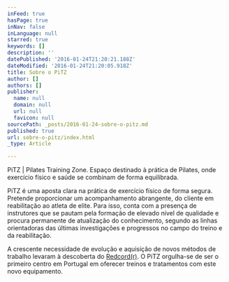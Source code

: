 ```yaml
---
inFeed: true
hasPage: true
inNav: false
inLanguage: null
starred: true
keywords: []
description: ''
datePublished: '2016-01-24T21:20:21.188Z'
dateModified: '2016-01-24T21:20:05.918Z'
title: Sobre o PiTZ
author: []
authors: []
publisher:
  name: null
  domain: null
  url: null
  favicon: null
sourcePath: _posts/2016-01-24-sobre-o-pitz.md
published: true
url: sobre-o-pitz/index.html
_type: Article

---
```

PiTZ | Pilates Training Zone. Espaço destinado à prática de Pilates, onde exercício físico e saúde se combinam de forma equilibrada.

PiTZ é uma aposta clara na prática de exercício físico de forma segura. Pretende proporcionar um acompanhamento abrangente, do cliente em reabilitação ao atleta de elite. Para isso, conta com a presença de instrutores que se pautam pela formação de elevado nível de qualidade e procura permanente de atualização do conhecimento, segundo as linhas orientadoras das últimas investigações e progressos no campo do treino e da reabilitação.

A crescente necessidade de evolução e aquisição de novos métodos de trabalho levaram à descoberta do [Redcord(r)][0]. O PiTZ orgulha-se de ser o primeiro centro em Portugal em oferecer treinos e tratamentos com este novo equipamento.

[0]: WWW.REDCORD.COM